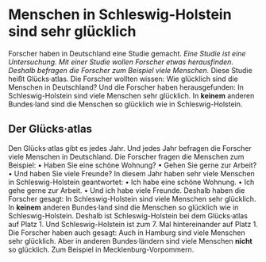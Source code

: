 # Menschen in Schleswig-Holstein sind sehr glücklich

Forscher haben in Deutschland eine Studie gemacht.  *Eine Studie ist eine Untersuchung.*   *Mit einer Studie wollen Forscher etwas herausfinden.*   *Deshalb befragen die Forscher zum Beispiel viele Menschen.*  Diese Studie heißt Glücks·atlas. Die Forscher wollten wissen: Wie glücklich sind die Menschen in Deutschland? Und die Forscher haben herausgefunden: In Schleswig-Holstein sind viele Menschen sehr glücklich. In **keinem** anderen Bundes·land sind die Menschen so glücklich wie in Schleswig-Holstein. 

## Der Glücks·atlas
Den Glücks·atlas gibt es jedes Jahr. Und jedes Jahr befragen die Forscher viele Menschen in Deutschland. Die Forscher fragen die Menschen zum Beispiel: • Haben Sie eine schöne Wohnung? • Gehen Sie gerne zur Arbeit? • Und haben Sie viele Freunde? In diesem Jahr haben sehr viele Menschen in Schleswig-Holstein geantwortet: • Ich habe eine schöne Wohnung. • Ich gehe gerne zur Arbeit. • Und ich habe viele Freunde. Deshalb haben die Forscher gesagt: In Schleswig-Holstein sind viele Menschen sehr glücklich. In **keinem** anderen Bundes·land sind die Menschen so glücklich wie in Schleswig-Holstein. Deshalb ist Schleswig-Holstein bei dem Glücks·atlas auf Platz 1. Und Schleswig-Holstein ist zum 7. Mal hintereinander auf Platz 1. Die Forscher haben auch gesagt: Auch in Hamburg sind viele Menschen sehr glücklich. Aber in anderen Bundes·ländern sind viele Menschen **nicht** so glücklich. Zum Beispiel in Mecklenburg-Vorpommern. 
